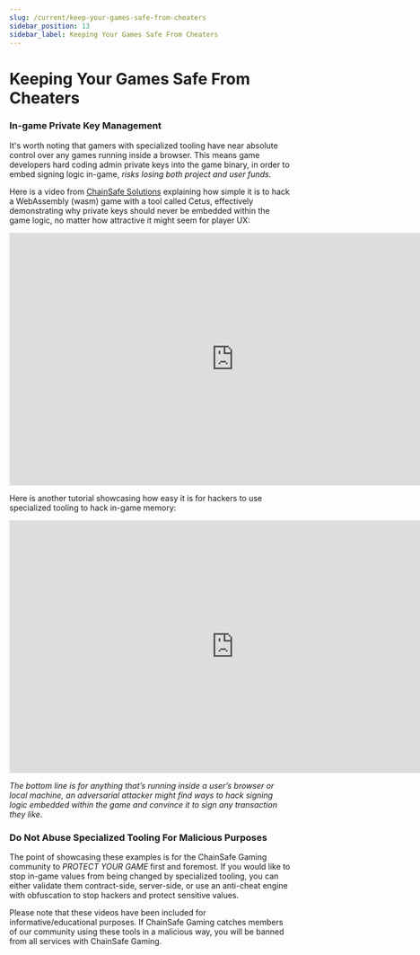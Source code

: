 ```yaml
---
slug: /current/keep-your-games-safe-from-cheaters
sidebar_position: 13
sidebar_label: Keeping Your Games Safe From Cheaters
---
```



# Keeping Your Games Safe From Cheaters

### In-game Private Key Management

It's worth noting that gamers with specialized tooling have near absolute control over any games running inside a browser. This means game developers hard coding admin private keys into the game binary, in order to embed signing logic in-game, *risks losing both project and user funds*.

Here is a video from [ChainSafe Solutions](https://solutions.chainsafe.io) explaining how simple it is to hack a WebAssembly (wasm) game with a tool called Cetus, effectively demonstrating why private keys should never be embedded within the game logic, no matter how attractive it might seem for player UX:

<iframe width="800" height="450" src="https://www.youtube.com/embed/iMx-JfFz3ck" title="Hacking WebAssembly (Wasm) games w/ Cetus, &amp; why private keys must never go into a game binary" frameborder="0" allow="accelerometer; autoplay; clipboard-write; encrypted-media; gyroscope; picture-in-picture; web-share" allowfullscreen></iframe>

Here is another tutorial showcasing how easy it is for hackers to use specialized tooling to hack in-game memory:

<iframe width="800" height="450" src="https://www.youtube-nocookie.com/embed/jfhzY7WnwbU" title="YouTube video player" frameborder="0" allow="accelerometer; autoplay; clipboard-write; encrypted-media; gyroscope; picture-in-picture" allowfullscreen></iframe>

*The bottom line is for anything that’s running inside a user’s browser or local machine, an adversarial attacker might find ways to hack signing logic embedded within the game and convince it to sign any transaction they like*.

### Do Not Abuse Specialized Tooling For Malicious Purposes

The point of showcasing these examples is for the ChainSafe Gaming community to *PROTECT YOUR GAME* first and foremost. If you would like to stop in-game values from being changed by specialized tooling, you can either validate them contract-side, server-side, or use an anti-cheat engine with obfuscation to stop hackers and protect sensitive values.

Please note that these videos have been included for informative/educational purposes. If ChainSafe Gaming catches members of our community using these tools in a malicious way, you will be banned from all services with ChainSafe Gaming. 
